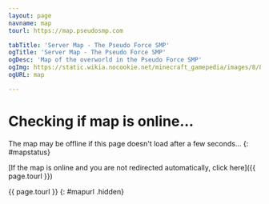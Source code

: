```yaml
---
layout: page
navname: map
tourl: https://map.pseudosmp.com

tabTitle: 'Server Map - The Pseudo Force SMP'
ogTitle: 'Server Map - The Pseudo Force SMP'
ogDesc: 'Map of the overworld in the Pseudo Force SMP'
ogImg: https://static.wikia.nocookie.net/minecraft_gamepedia/images/8/81/Map_%28item%29_BE3.png/revision/latest?cb=20191129205618
ogURL: map

---
```


# Checking if map is online...

The map may be offline if this page doesn't load after a few seconds...
{: #mapstatus}

[If the map is online and you are not redirected automatically, click here]({{ page.tourl }})

{{ page.tourl }}
{: #mapurl .hidden}
